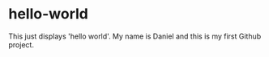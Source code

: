hello-world
===========

This just displays 'hello world'.
My name is Daniel and this is my first Github project.
